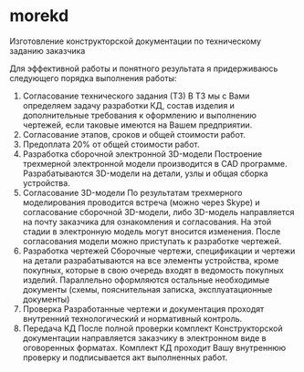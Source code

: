 # morekd

Изготовление конструкторской документации по техническому заданию заказчика

Для эффективной работы и понятного результата я придерживаюсь следующего порядка выполнения работы:

1. Согласование технического задания (ТЗ)
В ТЗ мы с Вами определяем задачу разработки КД, состав изделия и дополнительные требования к оформлению и выполнению чертежей, если таковые имеются на Вашем предприятии.
2. Согласование этапов, сроков и общей стоимости работ.
3.  Предоплата 20% от общей стоимости работ.
4. Разработка сборочной электронной 3D-модели
Построение трехмерной электронной модели производится в CAD программе. Разрабатываются 3D-модели на детали, узлы и общая сборка устройства.
5. Согласование 3D-модели
По результатам трехмерного моделирования проводится встреча (можно через Skype) и согласование сборочной 3D-модели, либо 3D-модель направляется на почту заказчика для ознакомления и согласования. На этой стадии в электронную модель могут вносится изменения. После согласования модели можно приступать к разработке чертежей.
6. Разработка чертежей
Сборочные чертежи, спецификации и чертежи на детали разрабатываются на все элементы устройства, кроме покупных, которые в свою очередь входят в ведомость покупных изделий. Параллельно оформляются остальные необходимые документы (схемы, пояснительная записка, эксплуатационные документы)
7. Проверка
Разработанные чертежи и документация проходят внутренний технологический и нормативный контроль.
8. Передача КД
После полной проверки комплект Конструкторской документации направляется заказчику в электронном виде в оговоренных форматах. Комплект КД проходит Вашу внутреннюю проверку и подписывается акт выполненных работ.
